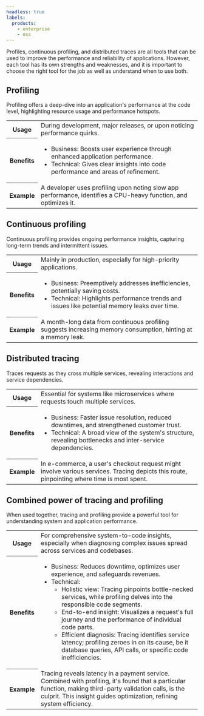 ```yaml
---
headless: true
labels:
  products:
    - enterprise
    - oss
---
```


[//]: # 'This file documents the introductory material for traces to profiling for the Pyroscope data source.'
[//]: # 'This shared file is included in these locations:'
[//]: # '/grafana/docs/sources/datasources/pyroscope/profiling-and-tracing.md'
[//]: # '/website/docs/grafana-cloud/data-configuration/traces/traces-query-editor.md'
[//]: # '/docs/sources/view-and-analyze-profile-data/profile-tracing/_index.md'
[//]: #
[//]: # 'If you make changes to this file, verify that the meaning and content are not changed in any place where the file is included.'
[//]: # 'Any links should be fully qualified and not relative: /docs/grafana/ instead of ../grafana/.'

<!-- Profiling and tracing integration -->

Profiles, continuous profiling, and distributed traces are all tools that can be used to improve the performance and reliability of applications.
However, each tool has its own strengths and weaknesses, and it is important to choose the right tool for the job as well as understand when to use both.

## Profiling

Profiling offers a deep-dive into an application's performance at the code level, highlighting resource usage and performance hotspots.

<table>
  <tr>
    <th scope="row">Usage</th>
    <td>During development, major releases, or upon noticing performance quirks.</td>
  </tr>
  <tr>
    <th scope="row">Benefits</th>
    <td>
      <ul>
        <li>Business: Boosts user experience through enhanced application performance.</li>
        <li>Technical: Gives clear insights into code performance and areas of refinement.</li>
      </ul>
    </td>
  </tr>
  <tr>
    <th scope="row">Example</th>
    <td>A developer uses profiling upon noting slow app performance, identifies a CPU-heavy function, and optimizes it.</td>
  </tr>
</table>

## Continuous profiling

Continuous profiling provides ongoing performance insights, capturing long-term trends and intermittent issues.

<table>
  <tr>
    <th scope="row">Usage</th>
    <td>Mainly in production, especially for high-priority applications.</td>
  </tr>
  <tr>
    <th scope="row">Benefits</th>
    <td>
      <ul>
        <li>Business: Preemptively addresses inefficiencies, potentially saving costs.</li>
        <li>Technical: Highlights performance trends and issues like potential memory leaks over time.</li>
      </ul>
    </td>
  </tr>
  <tr>
    <th scope="row">Example</th>
    <td>A month-long data from continuous profiling suggests increasing memory consumption, hinting at a memory leak.</td>
  </tr>
</table>

## Distributed tracing

Traces requests as they cross multiple services, revealing interactions and service dependencies.

<table>
  <tr>
    <th scope="row">Usage</th>
    <td>Essential for systems like microservices where requests touch multiple services.</td>
  </tr>
  <tr>
    <th scope="row">Benefits</th>
    <td>
      <ul>
        <li>Business: Faster issue resolution, reduced downtimes, and strengthened customer trust.</li>
        <li>Technical: A broad view of the system's structure, revealing bottlenecks and inter-service dependencies.</li>
      </ul>
    </td>
  </tr>
  <tr>
    <th scope="row">Example</th>
    <td>In e-commerce, a user's checkout request might involve various services. Tracing depicts this route, pinpointing where time is most spent.</td>
  </tr>
</table>

## Combined power of tracing and profiling

When used together, tracing and profiling provide a powerful tool for understanding system and application performance.

<table>
  <tr>
    <th scope="row">Usage</th>
    <td>For comprehensive system-to-code insights, especially when diagnosing complex issues spread across services and codebases.</td>
  </tr>
  <tr>
    <th scope="row">Benefits</th>
    <td>
      <ul>
        <li>Business: Reduces downtime, optimizes user experience, and safeguards revenues.</li>
        <li>Technical:
          <ul>
            <li>Holistic view: Tracing pinpoints bottle-necked services, while profiling delves into the responsible code segments.</li>
            <li>End-to-end insight: Visualizes a request's full journey and the performance of individual code parts.</li>
            <li>Efficient diagnosis: Tracing identifies service latency; profiling zeroes in on its cause, be it database queries, API calls, or specific code inefficiencies.</li>
          </ul>
        </li>
      </ul>
    </td>
  </tr>
  <tr>
    <th scope="row">Example</th>
    <td>Tracing reveals latency in a payment service. Combined with profiling, it's found that a particular function, making third-party validation calls, is the culprit. This insight guides optimization, refining system efficiency.</td>
  </tr>
</table>
